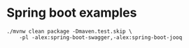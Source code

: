 # Spring boot examples

```
./mvnw clean package -Dmaven.test.skip \
    -pl -alex:spring-boot-swagger,-alex:spring-boot-jooq
```
